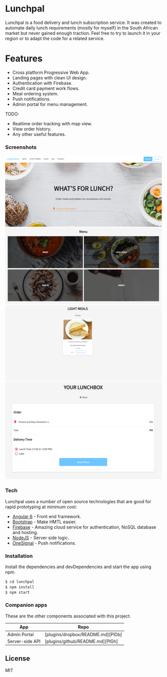 # Lunchpal

Lunchpal is a food delivery and lunch subscription service. It was created to automate daily lunch requirements (mostly for myself) in the South African market but never gained enough traction. Feel free to try to launch it in your region or to adapt the code for a related service. 


# Features
  
  - Cross platform Progressive Web App.
  - Landing pages with clean UI design.
  - Authentication with Firebase.
  - Credit card payment work flows.
  - Meal ordering system.
  - Push notifications.
  - Admin portal for menu management.


TODO:
  - Realtime order tracking with map view.
  - View order history.
  - Any other useful features.


### Screenshots

![Landing](Screenshots/Landing.PNG)
![Menu](Screenshots/Menu.PNG)
![Lightmeal](Screenshots/Lightmeal.PNG)
![Lunchbox](Screenshots/Lunchbox.PNG)


### Tech
Lunchpal uses a number of open source technologies that are good for rapid prototyping at minimum cost:

* [Angular 6](https://angular.io/) - Front end framework.
* [Bootstrap](https://getbootstrap.com/) - Make HMTL easier.
* [Firebase](https://firebase.google.com/) - Amazing cloud service for authentication, NoSQL database and hosting.
* [NodeJS](https://nodejs.org/) - Server side logic.
* [OneSignal](https://onesignal.com/) - Push notifications.


### Installation

Install the dependencies and devDependencies and start the app using npm.

```sh
$ cd lunchpal
$ npm install
$ npm start
```

### Companion apps

These are the other components associated with this project.

| App | Repo |
| ------ | ------ |
| Admin Portal | [plugins/dropbox/README.md][PlDb] |
| Server-side API | [plugins/github/README.md][PlGh] |


License
----
MIT
